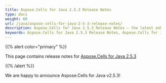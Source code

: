 ```yaml
---
title: Aspose.Cells for Java 2.5.3 Release Notes
type: docs
weight: 60
url: /java/aspose-cells-for-java-2-5-3-release-notes/
description: Aspose.Cells for Java 2.5.3 Release Notes – the latest enhancements, new features, and fixes.
keywords: Aspose.Cells for Java 2.5.3 Release Notes, Aspose.Cells for Java 2.5.3 updates and fixes
---
```


{{% alert color="primary" %}} 

This page contains release notes for [Aspose.Cells for Java 2.5.3](https://downloads.aspose.com/cells/java/new-releases/aspose.cells-for-java-2.5.3/)

{{% /alert %}} 

We are happy to announce Aspose.Cells for Java v2.5.3! 


